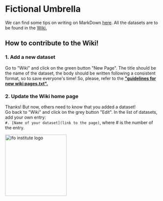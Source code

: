 # Fictional Umbrella

We can find some tips on writing on MarkDown [here](https://wordpress.com/support/markdown-quick-reference/). All the datasets are to be found in the [Wiki.](https://github.com/nonsonopippo/fictional-umbrella/wiki)

## How to contribute to the Wiki!
### 1. Add a new dataset
Go to "Wiki" and click on the green button "New Page". The title should be the name of the dataset, the body should be written following a consistent format, so to save everyone's time! So, please, refer to the [<ins>**"guidelines for new wiki pages.txt".**</ins>](https://github.com/nonsonopippo/fictional-umbrella/blob/main/guidelines%20for%20new%20wiki%20pages.txt)

### 2. Update the Wiki home page
Thanks! But now, others need to know that you added a dataset!  
Go back to "Wiki" and click on the grey button "Edit". In the list of datasets, add your own entry:  
`#. [Name of your dataset](link to the page)`, where # is the number of the entry.

[<img src="https://www.ifo.de/sites/default/files/social/logo-ifo.png?c=1689236459" alt="ifo institute logo" width="200"/>](https://www.ifo.de/)
